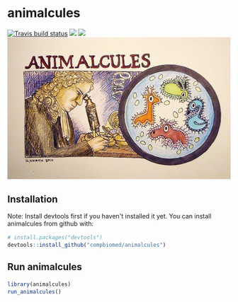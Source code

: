 
# animalcules
[![Travis build status](https://travis-ci.org/compbiomed/animalcules.svg?branch=master)](https://travis-ci.org/compbiomed/animalcules)
[![](https://img.shields.io/github/last-commit/compbiomed/animalcules.svg)](https://github.com/compbiomed/animalcules/commits/master)
[![](https://img.shields.io/badge/lifecycle-maturing-blue.svg)](https://www.tidyverse.org/lifecycle/#maturing)
![](inst/shiny/www/animalcules.jpg)


## Installation

Note: Install devtools first if you haven't installed it yet. 
You can install animalcules from github with:


``` r
# install.packages("devtools")
devtools::install_github("compbiomed/animalcules")
```

## Run animalcules


``` r
library(animalcules)
run_animalcules()
```
